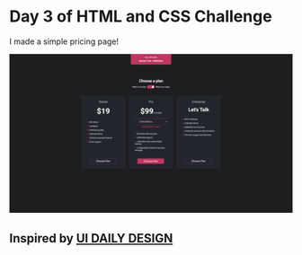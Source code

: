 # Day 3 of HTML and CSS Challenge

I made a simple pricing page!

![Demo 1](img/demo1.png)

## Inspired by [UI DAILY DESIGN](https://uidesigndaily.com/posts/sketch-pricing-page-table-subscription-card-cards-day-1116)
